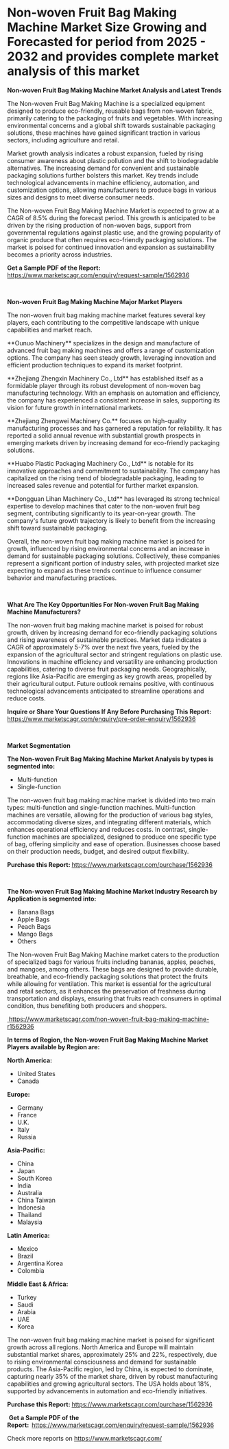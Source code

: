 <p><h1>Non-woven Fruit Bag Making Machine Market Size Growing and Forecasted for period from 2025 - 2032 and provides complete market analysis of this market</h1></p><p><strong>Non-woven Fruit Bag Making Machine Market Analysis and Latest Trends</strong></p>
<p><p>The Non-woven Fruit Bag Making Machine is a specialized equipment designed to produce eco-friendly, reusable bags from non-woven fabric, primarily catering to the packaging of fruits and vegetables. With increasing environmental concerns and a global shift towards sustainable packaging solutions, these machines have gained significant traction in various sectors, including agriculture and retail.</p><p>Market growth analysis indicates a robust expansion, fueled by rising consumer awareness about plastic pollution and the shift to biodegradable alternatives. The increasing demand for convenient and sustainable packaging solutions further bolsters this market. Key trends include technological advancements in machine efficiency, automation, and customization options, allowing manufacturers to produce bags in various sizes and designs to meet diverse consumer needs.</p><p>The Non-woven Fruit Bag Making Machine Market is expected to grow at a CAGR of 8.5% during the forecast period. This growth is anticipated to be driven by the rising production of non-woven bags, support from governmental regulations against plastic use, and the growing popularity of organic produce that often requires eco-friendly packaging solutions. The market is poised for continued innovation and expansion as sustainability becomes a priority across industries.</p></p>
<p><strong>Get a Sample PDF of the Report:&nbsp;</strong> <a href="https://www.marketscagr.com/enquiry/request-sample/1562936?utm_campaign=2796&utm_medium=2&utm_source=Github&utm_content=ia&utm_term=11042025&utm_id=non-woven-fruit-bag-making-machine">https://www.marketscagr.com/enquiry/request-sample/1562936</a></p>
<p>&nbsp;</p>
<p><strong>Non-woven Fruit Bag Making Machine Major Market Players</strong></p>
<p><p>The non-woven fruit bag making machine market features several key players, each contributing to the competitive landscape with unique capabilities and market reach. </p><p>**Ounuo Machinery** specializes in the design and manufacture of advanced fruit bag making machines and offers a range of customization options. The company has seen steady growth, leveraging innovation and efficient production techniques to expand its market footprint.</p><p>**Zhejiang Zhengxin Machinery Co., Ltd** has established itself as a formidable player through its robust development of non-woven bag manufacturing technology. With an emphasis on automation and efficiency, the company has experienced a consistent increase in sales, supporting its vision for future growth in international markets.</p><p>**Zhejiang Zhengwei Machinery Co.** focuses on high-quality manufacturing processes and has garnered a reputation for reliability. It has reported a solid annual revenue with substantial growth prospects in emerging markets driven by increasing demand for eco-friendly packaging solutions.</p><p>**Huabo Plastic Packaging Machinery Co., Ltd** is notable for its innovative approaches and commitment to sustainability. The company has capitalized on the rising trend of biodegradable packaging, leading to increased sales revenue and potential for further market expansion.</p><p>**Dongguan Lihan Machinery Co., Ltd** has leveraged its strong technical expertise to develop machines that cater to the non-woven fruit bag segment, contributing significantly to its year-on-year growth. The company's future growth trajectory is likely to benefit from the increasing shift toward sustainable packaging.</p><p>Overall, the non-woven fruit bag making machine market is poised for growth, influenced by rising environmental concerns and an increase in demand for sustainable packaging solutions. Collectively, these companies represent a significant portion of industry sales, with projected market size expecting to expand as these trends continue to influence consumer behavior and manufacturing practices.</p></p>
<p>&nbsp;</p>
<p><strong>What Are The Key Opportunities For Non-woven Fruit Bag Making Machine Manufacturers?</strong></p>
<p><p>The non-woven fruit bag making machine market is poised for robust growth, driven by increasing demand for eco-friendly packaging solutions and rising awareness of sustainable practices. Market data indicates a CAGR of approximately 5-7% over the next five years, fueled by the expansion of the agricultural sector and stringent regulations on plastic use. Innovations in machine efficiency and versatility are enhancing production capabilities, catering to diverse fruit packaging needs. Geographically, regions like Asia-Pacific are emerging as key growth areas, propelled by their agricultural output. Future outlook remains positive, with continuous technological advancements anticipated to streamline operations and reduce costs.</p></p>
<p><strong>Inquire or Share Your Questions If Any Before Purchasing This Report:</strong> <a href="https://www.marketscagr.com/enquiry/pre-order-enquiry/1562936?utm_campaign=2796&utm_medium=2&utm_source=Github&utm_content=ia&utm_term=11042025&utm_id=non-woven-fruit-bag-making-machine">https://www.marketscagr.com/enquiry/pre-order-enquiry/1562936</a></p>
<p>&nbsp;</p>
<p><strong>Market Segmentation</strong></p>
<p><strong>The Non-woven Fruit Bag Making Machine Market Analysis by types is segmented into:</strong></p>
<p><ul><li>Multi-function</li><li>Single-function</li></ul></p>
<p><p>The non-woven fruit bag making machine market is divided into two main types: multi-function and single-function machines. Multi-function machines are versatile, allowing for the production of various bag styles, accommodating diverse sizes, and integrating different materials, which enhances operational efficiency and reduces costs. In contrast, single-function machines are specialized, designed to produce one specific type of bag, offering simplicity and ease of operation. Businesses choose based on their production needs, budget, and desired output flexibility.</p></p>
<p><strong>Purchase this Report:&nbsp;</strong><a href="https://www.marketscagr.com/purchase/1562936?utm_campaign=2796&utm_medium=2&utm_source=Github&utm_content=ia&utm_term=11042025&utm_id=non-woven-fruit-bag-making-machine">https://www.marketscagr.com/purchase/1562936</a></p>
<p>&nbsp;</p>
<p><strong>The Non-woven Fruit Bag Making Machine Market Industry Research by Application is segmented into:</strong></p>
<p><ul><li>Banana Bags</li><li>Apple Bags</li><li>Peach Bags</li><li>Mango Bags</li><li>Others</li></ul></p>
<p><p>The Non-woven Fruit Bag Making Machine market caters to the production of specialized bags for various fruits including bananas, apples, peaches, and mangoes, among others. These bags are designed to provide durable, breathable, and eco-friendly packaging solutions that protect the fruits while allowing for ventilation. This market is essential for the agricultural and retail sectors, as it enhances the preservation of freshness during transportation and displays, ensuring that fruits reach consumers in optimal condition, thus benefiting both producers and shoppers.</p></p>
<p><a href="https://www.marketscagr.com/non-woven-fruit-bag-making-machine-r1562936?utm_campaign=2796&utm_medium=2&utm_source=Github&utm_content=ia&utm_term=11042025&utm_id=non-woven-fruit-bag-making-machine">&nbsp;https://www.marketscagr.com/non-woven-fruit-bag-making-machine-r1562936</a></p>
<p><strong>In terms of Region, the Non-woven Fruit Bag Making Machine Market Players available by Region are:</strong></p>
<p>
    <p> <strong> North America: </strong>
        <ul>
            <li>United States</li>
            <li>Canada</li>
        </ul>
        </p> 
    <p> <strong> Europe: </strong>
        <ul>
            <li>Germany</li>
            <li>France</li>
            <li>U.K.</li>
            <li>Italy</li>
            <li>Russia</li>
        </ul>
        </p> 
    <p> <strong> Asia-Pacific: </strong>
        <ul>
            <li>China</li>
            <li>Japan</li>
            <li>South Korea</li>
            <li>India</li>
            <li>Australia</li>
            <li>China Taiwan</li>
            <li>Indonesia</li>
            <li>Thailand</li>
            <li>Malaysia</li>
        </ul>
        </p> 
    <p> <strong> Latin America: </strong>
        <ul>
            <li>Mexico</li>
            <li>Brazil</li>
            <li>Argentina Korea</li>
            <li>Colombia</li>
        </ul>
        </p> 
    <p> <strong> Middle East & Africa: </strong>
        <ul>
            <li>Turkey</li>
            <li>Saudi</li>
            <li>Arabia</li>
            <li>UAE</li>
            <li>Korea</li>
        </ul>
    </p>
    </p>
<p><p>The non-woven fruit bag making machine market is poised for significant growth across all regions. North America and Europe will maintain substantial market shares, approximately 25% and 22%, respectively, due to rising environmental consciousness and demand for sustainable products. The Asia-Pacific region, led by China, is expected to dominate, capturing nearly 35% of the market share, driven by robust manufacturing capabilities and growing agricultural sectors. The USA holds about 18%, supported by advancements in automation and eco-friendly initiatives.</p></p>
<p><strong>Purchase this Report: </strong><a href="https://www.marketscagr.com/purchase/1562936?utm_campaign=2796&utm_medium=2&utm_source=Github&utm_content=ia&utm_term=11042025&utm_id=non-woven-fruit-bag-making-machine">https://www.marketscagr.com/purchase/1562936</a></p>
<p>&nbsp;<strong>Get a Sample PDF of the Report:&nbsp;&nbsp;</strong><a href="https://www.marketscagr.com/enquiry/request-sample/1562936?utm_campaign=2796&utm_medium=2&utm_source=Github&utm_content=ia&utm_term=11042025&utm_id=non-woven-fruit-bag-making-machine">https://www.marketscagr.com/enquiry/request-sample/1562936</a></p>
<p><strong></strong></p>
<p>Check more reports on <a href="https://www.marketscagr.com/?utm_campaign=2796&utm_medium=2&utm_source=Github&utm_content=ia&utm_term=11042025&utm_id=non-woven-fruit-bag-making-machine">https://www.marketscagr.com/</a></p>